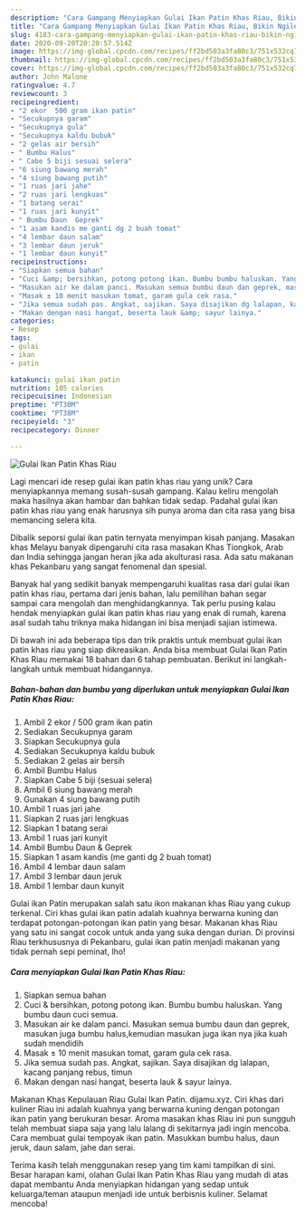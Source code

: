 ```yaml
---
description: "Cara Gampang Menyiapkan Gulai Ikan Patin Khas Riau, Bikin Ngiler"
title: "Cara Gampang Menyiapkan Gulai Ikan Patin Khas Riau, Bikin Ngiler"
slug: 4183-cara-gampang-menyiapkan-gulai-ikan-patin-khas-riau-bikin-ngiler
date: 2020-09-20T20:20:57.514Z
image: https://img-global.cpcdn.com/recipes/ff2bd503a3fa80c3/751x532cq70/gulai-ikan-patin-khas-riau-foto-resep-utama.jpg
thumbnail: https://img-global.cpcdn.com/recipes/ff2bd503a3fa80c3/751x532cq70/gulai-ikan-patin-khas-riau-foto-resep-utama.jpg
cover: https://img-global.cpcdn.com/recipes/ff2bd503a3fa80c3/751x532cq70/gulai-ikan-patin-khas-riau-foto-resep-utama.jpg
author: John Malone
ratingvalue: 4.7
reviewcount: 3
recipeingredient:
- "2 ekor  500 gram ikan patin"
- "Secukupnya garam"
- "Secukupnya gula"
- "Secukupnya kaldu bubuk"
- "2 gelas air bersih"
- " Bumbu Halus"
- " Cabe 5 biji sesuai selera"
- "6 siung bawang merah"
- "4 siung bawang putih"
- "1 ruas jari jahe"
- "2 ruas jari lengkuas"
- "1 batang serai"
- "1 ruas jari kunyit"
- " Bumbu Daun  Geprek"
- "1 asam kandis me ganti dg 2 buah tomat"
- "4 lembar daun salam"
- "3 lembar daun jeruk"
- "1 lembar daun kunyit"
recipeinstructions:
- "Siapkan semua bahan"
- "Cuci &amp; bersihkan, potong potong ikan. Bumbu bumbu haluskan. Yang bumbu daun cuci semua."
- "Masukan air ke dalam panci. Masukan semua bumbu daun dan geprek, masukan juga bumbu halus,kemudian masukan juga ikan nya jika kuah sudah mendidih"
- "Masak ± 10 menit masukan tomat, garam gula cek rasa."
- "Jika semua sudah pas. Angkat, sajikan. Saya disajikan dg lalapan, kacang panjang rebus, timun"
- "Makan dengan nasi hangat, beserta lauk &amp; sayur lainya."
categories:
- Resep
tags:
- gulai
- ikan
- patin

katakunci: gulai ikan patin 
nutrition: 105 calories
recipecuisine: Indonesian
preptime: "PT30M"
cooktime: "PT38M"
recipeyield: "3"
recipecategory: Dinner

---
```



![Gulai Ikan Patin Khas Riau](https://img-global.cpcdn.com/recipes/ff2bd503a3fa80c3/751x532cq70/gulai-ikan-patin-khas-riau-foto-resep-utama.jpg)

Lagi mencari ide resep gulai ikan patin khas riau yang unik? Cara menyiapkannya memang susah-susah gampang. Kalau keliru mengolah maka hasilnya akan hambar dan bahkan tidak sedap. Padahal gulai ikan patin khas riau yang enak harusnya sih punya aroma dan cita rasa yang bisa memancing selera kita.

Dibalik seporsi gulai ikan patin ternyata menyimpan kisah panjang. Masakan khas Melayu banyak dipengaruhi cita rasa masakan Khas Tiongkok, Arab dan India sehingga jangan heran jika ada akulturasi rasa. Ada satu makanan khas Pekanbaru yang sangat fenomenal dan spesial.

Banyak hal yang sedikit banyak mempengaruhi kualitas rasa dari gulai ikan patin khas riau, pertama dari jenis bahan, lalu pemilihan bahan segar sampai cara mengolah dan menghidangkannya. Tak perlu pusing kalau hendak menyiapkan gulai ikan patin khas riau yang enak di rumah, karena asal sudah tahu triknya maka hidangan ini bisa menjadi sajian istimewa.


Di bawah ini ada beberapa tips dan trik praktis untuk membuat gulai ikan patin khas riau yang siap dikreasikan. Anda bisa membuat Gulai Ikan Patin Khas Riau memakai 18 bahan dan 6 tahap pembuatan. Berikut ini langkah-langkah untuk membuat hidangannya.

<!--inarticleads1-->

##### Bahan-bahan dan bumbu yang diperlukan untuk menyiapkan Gulai Ikan Patin Khas Riau:

1. Ambil 2 ekor / 500 gram ikan patin
1. Sediakan Secukupnya garam
1. Siapkan Secukupnya gula
1. Sediakan Secukupnya kaldu bubuk
1. Sediakan 2 gelas air bersih
1. Ambil  Bumbu Halus
1. Siapkan  Cabe 5 biji (sesuai selera)
1. Ambil 6 siung bawang merah
1. Gunakan 4 siung bawang putih
1. Ambil 1 ruas jari jahe
1. Siapkan 2 ruas jari lengkuas
1. Siapkan 1 batang serai
1. Ambil 1 ruas jari kunyit
1. Ambil  Bumbu Daun &amp; Geprek
1. Siapkan 1 asam kandis (me ganti dg 2 buah tomat)
1. Ambil 4 lembar daun salam
1. Ambil 3 lembar daun jeruk
1. Ambil 1 lembar daun kunyit


Gulai ikan Patin merupakan salah satu ikon makanan khas Riau yang cukup terkenal. Ciri khas gulai ikan patin adalah kuahnya berwarna kuning dan terdapat potongan-potongan ikan patin yang besar. Makanan khas Riau yang satu ini sangat cocok untuk anda yang suka dengan durian. Di provinsi Riau terkhususnya di Pekanbaru, gulai ikan patin menjadi makanan yang tidak pernah sepi peminat, lho! 

<!--inarticleads2-->

##### Cara menyiapkan Gulai Ikan Patin Khas Riau:

1. Siapkan semua bahan
1. Cuci &amp; bersihkan, potong potong ikan. Bumbu bumbu haluskan. Yang bumbu daun cuci semua.
1. Masukan air ke dalam panci. Masukan semua bumbu daun dan geprek, masukan juga bumbu halus,kemudian masukan juga ikan nya jika kuah sudah mendidih
1. Masak ± 10 menit masukan tomat, garam gula cek rasa.
1. Jika semua sudah pas. Angkat, sajikan. Saya disajikan dg lalapan, kacang panjang rebus, timun
1. Makan dengan nasi hangat, beserta lauk &amp; sayur lainya.


Makanan Khas Kepulauan Riau Gulai Ikan Patin. dijamu.xyz. Ciri khas dari kuliner Riau ini adalah kuahnya yang berwarna kuning dengan potongan ikan patin yang berukuran besar. Aroma masakan khas Riau ini pun sungguh telah membuat siapa saja yang lalu lalang di sekitarnya jadi ingin mencoba. Cara membuat gulai tempoyak ikan patin. Masukkan bumbu halus, daun jeruk, daun salam, jahe dan serai. 

Terima kasih telah menggunakan resep yang tim kami tampilkan di sini. Besar harapan kami, olahan Gulai Ikan Patin Khas Riau yang mudah di atas dapat membantu Anda menyiapkan hidangan yang sedap untuk keluarga/teman ataupun menjadi ide untuk berbisnis kuliner. Selamat mencoba!
